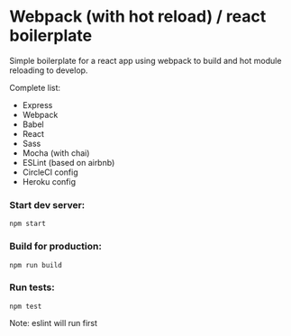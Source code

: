 # Webpack (with hot reload) / react boilerplate

Simple boilerplate for a react app using webpack to build and hot module reloading to develop.

Complete list:

 - Express
 - Webpack
 - Babel
 - React
 - Sass
 - Mocha (with chai)
 - ESLint (based on airbnb)
 - CircleCI config
 - Heroku config

### Start dev server:

```npm start```

### Build for production:

```npm run build```

### Run tests:

```npm test```

Note: eslint will run first

